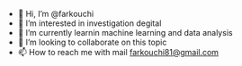 - 👋 Hi, I’m @farkouchi
- 👀 I’m interested in investigation degital 
- 🌱 I’m currently learnin machine learning and data analysis
- 💞️ I’m looking to collaborate on this topic
- 📫 How to reach me with mail farkouchi81@gmail.com

<!---
farkouchi/farkouchi is a ✨ special ✨ repository because its `README.md` (this file) appears on your GitHub profile.
You can click the Preview link to take a look at your changes.
--->
